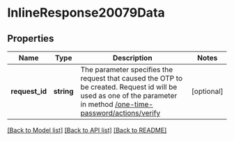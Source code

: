# InlineResponse20079Data

## Properties
Name | Type | Description | Notes
------------ | ------------- | ------------- | -------------
**request_id** | **string** | The parameter specifies the request that caused the OTP to be created. Request id will be used as one of the parameter in method [/one-time-password/actions/verify](#operation/postVerifyOtp) | [optional] 

[[Back to Model list]](../../README.md#documentation-for-models) [[Back to API list]](../../README.md#documentation-for-api-endpoints) [[Back to README]](../../README.md)

